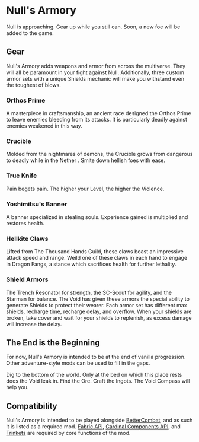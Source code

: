 # Null's Armory
Null is approaching. Gear up while you still can. Soon, a new foe will be added to the game.

## Gear
Null's Armory adds weapons and armor from across the multiverse. They will all be paramount in your fight against Null. Additionally, three custom armor sets with a unique Shields mechanic will make you withstand even the toughest of blows.

### Orthos Prime
A masterpiece in craftsmanship, an ancient race designed the Orthos Prime to leave enemies bleeding from its attacks. It is particularly deadly against enemies weakened in this way.
### Crucible
Molded from the nightmares of demons, the Crucible grows from dangerous to deadly while in the Nether   . Smite down hellish foes with ease.

### True Knife
Pain begets pain. The higher your Level, the higher the Violence.

### Yoshimitsu's Banner
A banner specialized in stealing souls. Experience gained is multiplied and restores health.

### Hellkite Claws
Lifted from The Thousand Hands Guild, these claws boast an impressive attack speed and range. Weild one of these claws in each hand to engage in Dragon Fangs, a stance which sacrifices health for further lethality.

### Shield Armors
The Trench Resonator for strength, the SC-Scout for agility, and the Starman for balance. The Void has given these armors the special ability to generate Shields to protect their wearer. Each armor set has different max shields, recharge time, recharge delay, and overflow. When your shields are broken, take cover and wait for your shields to replenish, as excess damage will increase the delay.

## The End is the Beginning
For now, Null's Armory is intended to be at the end of vanilla progression. Other adventure-style mods can be used to fill in the gaps.

Dig to the bottom of the world. Only at the bed on which this place rests does the Void leak in. Find the Ore. Craft the Ingots. The Void Compass will help you.

## Compatibility
Null's Armory is intended to be played alongside [BetterCombat](https://modrinth.com/mod/better-combat/versions), and as such it is listed as a required mod. [Fabric API](https://modrinth.com/mod/fabric-api), [Cardinal Components API](https://modrinth.com/mod/cardinal-components-api), and [Trinkets](https://modrinth.com/mod/trinkets/versions) are required by core functions of the mod.

